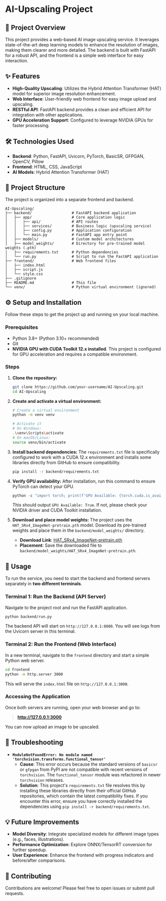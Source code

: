 # AI-Upscaling Project

## 🚀 Project Overview

This project provides a web-based AI image upscaling service. It leverages state-of-the-art deep learning models to enhance the resolution of images, making them clearer and more detailed. The backend is built with FastAPI for a robust API, and the frontend is a simple web interface for easy interaction.

## ✨ Features

-   **High-Quality Upscaling**: Utilizes the Hybrid Attention Transformer (HAT) model for superior image resolution enhancement.
-   **Web Interface**: User-friendly web frontend for easy image upload and upscaling.
-   **RESTful API**: FastAPI backend provides a clean and efficient API for integration with other applications.
-   **GPU Acceleration Support**: Configured to leverage NVIDIA GPUs for faster processing.

## 🛠️ Technologies Used

-   **Backend**: Python, FastAPI, Uvicorn, PyTorch, BasicSR, GFPGAN, OpenCV, Pillow
-   **Frontend**: HTML, CSS, JavaScript
-   **AI Models**: Hybrid Attention Transformer (HAT)

## 📂 Project Structure

The project is organized into a separate frontend and backend.

```
AI-Upscaling/
├── backend/                  # FastAPI backend application
│   ├── app/                  # Core application logic
│   │   ├── api/              # API routes
│   │   ├── services/         # Business logic (upscaling service)
│   │   ├── config.py         # Application configuration
│   │   └── main.py           # FastAPI app entry point
│   ├── models/               # Custom model architectures
│   ├── model_weights/        # Directory for pre-trained model weights (.pth)
│   ├── requirements.txt      # Python dependencies
│   └── run.py                # Script to run the FastAPI application
├── frontend/                 # Web frontend files
│   ├── index.html
│   ├── script.js
│   └── style.css
├── .gitignore
├── README.md                 # This file
└── venv/                     # Python virtual environment (ignored)
```

## ⚙️ Setup and Installation

Follow these steps to get the project up and running on your local machine.

### Prerequisites

-   Python 3.8+ (Python 3.10+ recommended)
-   Git
-   **NVIDIA GPU with CUDA Toolkit 12.x installed**. This project is configured for GPU acceleration and requires a compatible environment.

### Steps

1.  **Clone the repository:**
    ```bash
    git clone https://github.com/your-username/AI-Upscaling.git
    cd AI-Upscaling
    ```

2.  **Create and activate a virtual environment:**
    ```bash
    # Create a virtual environment
    python -m venv venv

    # Activate it
    # On Windows:
    .\venv\Scripts\activate
    # On macOS/Linux:
    source venv/bin/activate
    ```

3.  **Install backend dependencies:**
    The `requirements.txt` file is specifically configured to work with a CUDA 12.x environment and installs some libraries directly from GitHub to ensure compatibility.
    ```bash
    pip install -r backend/requirements.txt
    ```

4.  **Verify GPU availability:**
    After installation, run this command to ensure PyTorch can detect your GPU.
    ```python
    python -c "import torch; print(f'GPU Available: {torch.cuda.is_available()}')"
    ```
    This should output `GPU Available: True`. If not, please check your NVIDIA driver and CUDA Toolkit installation.

5.  **Download and place model weights:**
    The project uses the `HAT_SRx4_ImageNet-pretrain.pth` model. Download its pre-trained weights and place them in the `backend/model_weights/` directory.
    -   **Download Link**: [HAT_SRx4_ImageNet-pretrain.pth](https://github.com/XPixelGroup/HAT/releases/download/v0.1.0/HAT_SRx4_ImageNet-pretrain.pth)
    -   **Placement**: Save the downloaded file to `backend/model_weights/HAT_SRx4_ImageNet-pretrain.pth`.

## 🚀 Usage

To run the service, you need to start the backend and frontend servers separately in **two different terminals**.

### Terminal 1: Run the Backend (API Server)

Navigate to the project root and run the FastAPI application.
```bash
python backend/run.py
```
The backend API will start on `http://127.0.0.1:8000`. You will see logs from the Uvicorn server in this terminal.

### Terminal 2: Run the Frontend (Web Interface)

In a new terminal, navigate to the `frontend` directory and start a simple Python web server.
```bash
cd frontend
python -m http.server 3000
```
This will serve the `index.html` file on `http://127.0.0.1:3000`.

### Accessing the Application

Once both servers are running, open your web browser and go to:
> **http://127.0.0.1:3000**

You can now upload an image to be upscaled.

## 🔧 Troubleshooting

-   **`ModuleNotFoundError: No module named 'torchvision.transforms.functional_tensor'`**
    -   **Cause**: This error occurs because the standard versions of `basicsr` or `gfpgan` from PyPI are not compatible with recent versions of `torchvision`. The `functional_tensor` module was refactored in newer `torchvision` releases.
    -   **Solution**: This project's `requirements.txt` file resolves this by installing these libraries directly from their official GitHub repositories, which contain the latest compatibility fixes. If you encounter this error, ensure you have correctly installed the dependencies using `pip install -r backend/requirements.txt`.

## 💡 Future Improvements

-   **Model Diversity**: Integrate specialized models for different image types (e.g., faces, illustrations).
-   **Performance Optimization**: Explore ONNX/TensorRT conversion for further speedup.
-   **User Experience**: Enhance the frontend with progress indicators and before/after comparisons.

## 🤝 Contributing

Contributions are welcome! Please feel free to open issues or submit pull requests.
